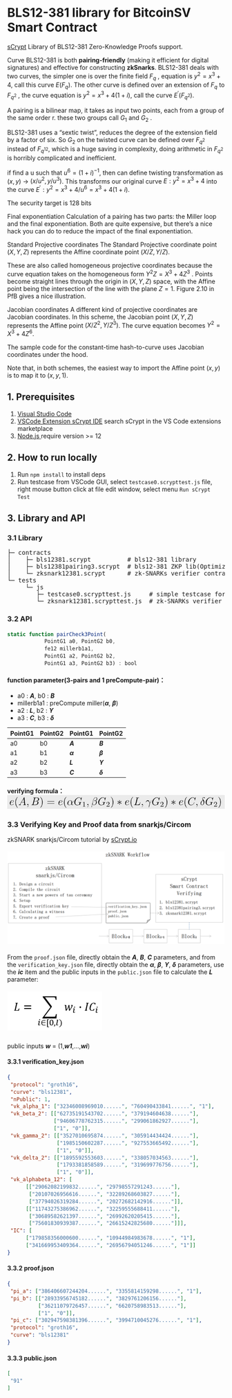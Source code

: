 # BLS12-381 library for BitcoinSV Smart Contract
[sCrypt](https://github.com/sCrypt-Inc/boilerplate) Library of BLS12-381 Zero-Knowledge Proofs support.

Curve BLS12-381 is both **pairing-friendly** (making it efficient for digital signatures) and effective for constructing **zkSnarks**.
BLS12-381 deals with two curves, the simpler one is over the finite field $F_q$ , equation is $y^2 = x^3 + 4$, call this curve $E(F_q)$. The other curve is defined over an extension of $F_q$ to $F_{q^2}$ , the curve equation is $y^2 = x^3 + 4(1 + i)$, call the curve $E^′(F_{q^2})$.

A pairing is a bilinear map, it takes as input two points, each from a group of the same order r. these two groups call $G_1$ and $G_2$ .

BLS12-381 uses a “sextic twist”, reduces the degree of the extension field by a factor of six. So $G_2$ on the twisted curve can be defined over $F_{q^2}$ instead of $F_{q^12}$, which is a huge saving in complexity, doing arithmetic in $F_{q^2}$ is horribly complicated and inefficient.

if find a u such that $u^6 = (1+i)^{−1}$, then can define twisting transformation as $(x, y)$ → $(x/u^2, y/u^3)$. This transforms our original curve $E:y^2 = x^3 + 4$ into the curve $E^′:y^2 = x^3 + 4/u^6 = x^3 + 4(1 + i)$. 

The security target is 128 bits

Final exponentiation
Calculation of a pairing has two parts: the Miller loop and the final exponentiation. Both are quite expensive, but there’s a nice hack you can do to reduce the impact of the final exponentiation.

Standard Projective coordinates
The Standard Projective coordinate point $(X, Y, Z)$ represents the Affine coordinate point $(X/Z, Y/Z)$.

These are also called homogeneous projective coordinates because the curve equation takes on the homogeneous form $Y^2Z = X^3 + 4Z^3$ . Points become straight lines through the origin in $(X, Y, Z)$ space, with the Affine point being the intersection of the line with the plane $Z = 1$. Figure 2.10 in PfB gives a nice illustration.

Jacobian coordinates
A different kind of projective coordinates are Jacobian coordinates. In this scheme, the Jacobian point $(X, Y, Z)$ represents the Affine point $(X/Z^2,Y/Z^3)$. The curve equation becomes $Y^2 = X^3 + 4Z^6$.

The sample code for the constant-time hash-to-curve uses Jacobian coordinates under the hood.

Note that, in both schemes, the easiest way to import the Affine point $(x, y)$ is to map it to $(x, y, 1)$.

## 1. Prerequisites
1. [Visual Studio Code](https://code.visualstudio.com/download)
2. [VSCode Extension sCrypt IDE](https://scrypt-ide.readthedocs.io/en/latest/index.html) search sCrypt in the VS Code extensions marketplace
3. [Node.js ](https://nodejs.org/en/download/) require version >= 12

## 2. How to run locally
1. Run `npm install` to install deps
2. Run testcase from VSCode GUI, select `testcase0.scrypttest.js` file, right mouse button click at file edit window, select menu `Run sCrypt Test`

## 3. Library and API
### 3.1 Library
<pre>
├─ contracts
│    ├─ bls12381.scrypt          # bls12-381 library
│    ├─ bls12381pairing3.scrypt  # bls12-381 ZKP lib(Optimized 3-pairs)
│    └─ zksnark12381.scrypt      # zk-SNARKs verifier contract example
└─ tests
     └─ js
        ├─ testcase0.scrypttest.js     # simple testcase for quickstart
        └─ zksnark12381.scrypttest.js  # zk-SNARKs verifier API example
</pre>
### 3.2 API
```js
static function pairCheck3Point(
            PointG1 a0, PointG2 b0,
            fe12 millerb1a1,
            PointG1 a2, PointG2 b2,
            PointG1 a3, PointG2 b3) : bool
```

#### function parameter(3-pairs and 1 preCompute-pair)：
- a0 : ***A***, b0 : ***B***
- millerb1a1 : preCompute miller(***α***, ***β***)
- a2 : ***L***, b2 : ***ϒ***
- a3 : ***C***, b3 : ***δ***

| PointG1 | PointG2 | PointG1 | PointG2 |
| ------- | ------- | ------- | ------- |
| a0  | b0  | ***A***  | ***B***  |
| a1  | b1  | ***α***  | ***β***  |
| a2  | b2  | ***L***  | ***ϒ***  |
| a3  | b3  | ***C***  | ***δ***  |

#### verifying formula： ![formula](https://github.com/walker9296/BLS12-381/blob/main/res/formula.png)

### 3.3 Verifying Key and Proof data from snarkjs/Circom 
zkSNARK snarkjs/Circom tutorial by [sCrypt.io](https://learn.scrypt.io/zh/courses/Build-a-zkSNARK-based-Battleship-Game-on-Bitcoin-630b1fe6c26857959e13e160/lessons/3/chapters/1)

#### ![zkSNARK](https://github.com/walker9296/BLS12-381/blob/main/res/zkSNARK.png)
From the `proof.json` file, directly obtain the ***A***, ***B***, ***C*** parameters, and from the `verification_key.json` file, directly obtain the ***α***, ***β***, ***ϒ***, ***δ*** parameters, use the ***ic*** item and the public inputs in the `public.json` file to calculate the ***L*** parameter:
##### ![formulaL.png](https://github.com/walker9296/BLS12-381/blob/main/res/formulaL.png)
public inputs ***w*** = (1,***w1***,…,***wi***) 
#### 3.3.1 verification_key.json

```json
{
 "protocol": "groth16",
 "curve": "bls12381",
 "nPublic": 1,
 "vk_alpha_1": ["32346008969010......", "760490433841......", "1"],
 "vk_beta_2": [["62735191543702......", "379194604638......"],
               ["94606778762315......", "299061862927......"],
               ["1", "0"]],
 "vk_gamma_2": [["3527010695874......", "305914434424......"],
                ["1985150602287......", "927553665492......"],
                ["1", "0"]],
 "vk_delta_2": [["1895592553603......", "338057034563......"],
                ["1793381858589......", "319699776756......"],
                ["1", "0"]],
 "vk_alphabeta_12": [
      [["29062082199832......", "29798557291243......"],
       ["20107026956616......", "32289268603827......"],
       ["37794026319284......", "20272682142916......"]],
      [["11743275386962......", "32259555688411......"],
       ["30689582621397......", "26992620205415......"],
       ["75601830939387......", "26615242825680......"]]],
 "IC": [
      ["179858356000600......", "10944984983678......", "1"],
      ["341669953409364......", "26956794051246......", "1"]]
}
```
#### 3.3.2 proof.json
```json
{
 "pi_a": ["386406607244204......", "3355814159298......", "1"],
 "pi_b": [["28933956745182......", "3829761206156......"],
          ["36211079726457......", "6620758983513......"],
          ["1", "0"]],
 "pi_c": ["302947598381396......", "3994710045276......", "1"],
 "protocol": "groth16",
 "curve": "bls12381"
}
```
#### 3.3.3 public.json
```json
[
 "91"
]
```